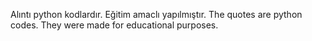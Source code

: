 Alıntı python kodlardır. Eğitim amaclı yapılmıştır.
The quotes are python codes. They were made for educational purposes.
